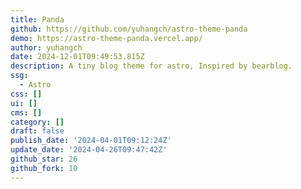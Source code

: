 ```yaml
---
title: Panda
github: https://github.com/yuhangch/astro-theme-panda
demo: https://astro-theme-panda.vercel.app/
author: yuhangch
date: 2024-12-01T09:49:53.815Z
description: A tiny blog theme for astro, Inspired by bearblog.
ssg:
  - Astro
css: []
ui: []
cms: []
category: []
draft: false
publish_date: '2024-04-01T09:12:24Z'
update_date: '2024-04-26T09:47:42Z'
github_star: 26
github_fork: 10
---
```

